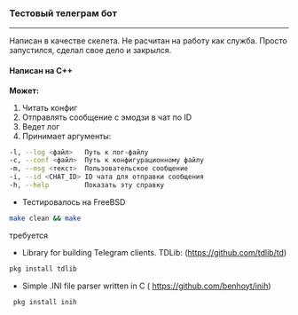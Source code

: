 ### Тестовый телеграм бот
----------
Написан в качестве скелета. Не расчитан на работу как служба. Просто запустился, сделал свое дело и закрылся.

#### Написан на C++
**Может:**
1. Читать конфиг
2. Отправлять сообщение с эмодзи в чат по ID
3. Ведет лог
4. Принимает аргументы:
```bash
-l, --log <файл>   Путь к лог-файлу
-c, --conf <файл>  Путь к конфигурационному файлу
-m, --msg <текст>  Пользовательское сообщение
-i, --id <CHAT_ID> ID чата для отправки сообщения
-h, --help         Показать эту справку
```
* Тестировалось на FreeBSD
```bash
make clean && make
```
требуется
* Library for building Telegram clients. TDLib: (https://github.com/tdlib/td)
 ```bash
pkg install tdlib
```
 * Simple .INI file parser written in C ( https://github.com/benhoyt/inih)
```bash
 pkg install inih
```
